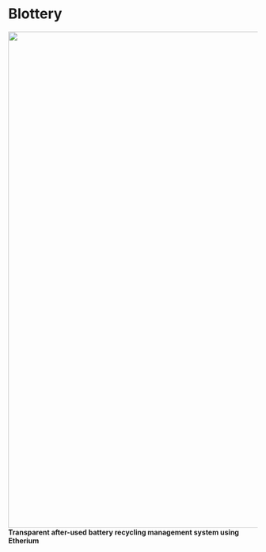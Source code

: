 # Blottery
<img width="1000" src="https://user-images.githubusercontent.com/32731032/84232090-836a9d80-ab2a-11ea-9c7d-2e70cbaf1931.PNG"><br>
**Transparent after-used battery recycling management system using Etherium**
